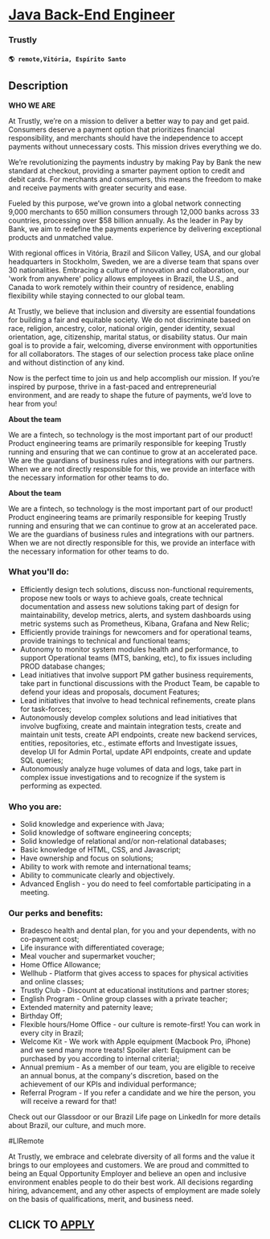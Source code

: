 # [Java Back-End Engineer](https://www.remotewlb.com/apply/java-back-end-engineer-133483)  
### Trustly  
#### `🌎 remote,Vitória, Espírito Santo`  

## Description

 **WHO WE ARE**

At Trustly, we’re on a mission to deliver a better way to pay and get paid. Consumers deserve a payment option that prioritizes financial responsibility, and merchants should have the independence to accept payments without unnecessary costs. This mission drives everything we do.

  

We’re revolutionizing the payments industry by making Pay by Bank the new standard at checkout, providing a smarter payment option to credit and debit cards. For merchants and consumers, this means the freedom to make and receive payments with greater security and ease.

  

Fueled by this purpose, we’ve grown into a global network connecting 9,000 merchants to 650 million consumers through 12,000 banks across 33 countries, processing over $58 billion annually. As the leader in Pay by Bank, we aim to redefine the payments experience by delivering exceptional products and unmatched value.

  

With regional offices in Vitória, Brazil and Silicon Valley, USA, and our global headquarters in Stockholm, Sweden, we are a diverse team that spans over 30 nationalities. Embracing a culture of innovation and collaboration, our 'work from anywhere' policy allows employees in Brazil, the U.S., and Canada to work remotely within their country of residence, enabling flexibility while staying connected to our global team.

  

At Trustly, we believe that inclusion and diversity are essential foundations for building a fair and equitable society. We do not discriminate based on race, religion, ancestry, color, national origin, gender identity, sexual orientation, age, citizenship, marital status, or disability status. Our main goal is to provide a fair, welcoming, diverse environment with opportunities for all collaborators. The stages of our selection process take place online and without distinction of any kind.

  

Now is the perfect time to join us and help accomplish our mission. If you’re inspired by purpose, thrive in a fast-paced and entrepreneurial environment, and are ready to shape the future of payments, we’d love to hear from you!

  

 **About the team**

We are a fintech, so technology is the most important part of our product! Product engineering teams are primarily responsible for keeping Trustly running and ensuring that we can continue to grow at an accelerated pace. We are the guardians of business rules and integrations with our partners. When we are not directly responsible for this, we provide an interface with the necessary information for other teams to do.

  

 **About the team**

We are a fintech, so technology is the most important part of our product! Product engineering teams are primarily responsible for keeping Trustly running and ensuring that we can continue to grow at an accelerated pace. We are the guardians of business rules and integrations with our partners. When we are not directly responsible for this, we provide an interface with the necessary information for other teams to do.

  

### What you'll do:

* Efficiently design tech solutions, discuss non-functional requirements, propose new tools or ways to achieve goals, create technical documentation and assess new solutions taking part of design for maintainability, develop metrics, alerts, and system dashboards using metric systems such as Prometheus, Kibana, Grafana and New Relic;
* Efficiently provide trainings for newcomers and for operational teams, provide trainings to technical and functional teams;
* Autonomy to monitor system modules health and performance, to support Operational teams (MTS, banking, etc), to fix issues including PROD database changes;
* Lead initiatives that involve support PM gather business requirements, take part in functional discussions with the Product Team, be capable to defend your ideas and proposals, document Features;
* Lead initiatives that involve to head technical refinements, create plans for task-forces;
* Autonomously develop complex solutions and lead initiatives that involve bugfixing, create and maintain integration tests, create and maintain unit tests, create API endpoints, create new backend services, entities, repositories, etc., estimate efforts and Investigate issues, develop UI for Admin Portal, update API endpoints, create and update SQL queries;
* Autonomously analyze huge volumes of data and logs, take part in complex issue investigations and to recognize if the system is performing as expected.

  

### Who you are:

* Solid knowledge and experience with Java;
* Solid knowledge of software engineering concepts;
* Solid knowledge of relational and/or non-relational databases;
* Basic knowledge of HTML, CSS, and Javascript;
* Have ownership and focus on solutions;
* Ability to work with remote and international teams;
* Ability to communicate clearly and objectively.
* Advanced English - you do need to feel comfortable participating in a meeting.

  

### Our perks and benefits:

* Bradesco health and dental plan, for you and your dependents, with no co-payment cost;
* Life insurance with differentiated coverage;
* Meal voucher and supermarket voucher;
* Home Office Allowance;
* Wellhub - Platform that gives access to spaces for physical activities and online classes;
* Trustly Club - Discount at educational institutions and partner stores;
* English Program - Online group classes with a private teacher;
* Extended maternity and paternity leave;
* Birthday Off;
* Flexible hours/Home Office - our culture is remote-first! You can work in every city in Brazil;
* Welcome Kit - We work with Apple equipment (Macbook Pro, iPhone) and we send many more treats! Spoiler alert: Equipment can be purchased by you according to internal criteria!;
* Annual premium - As a member of our team, you are eligible to receive an annual bonus, at the company's discretion, based on the achievement of our KPIs and individual performance;
* Referral Program - If you refer a candidate and we hire the person, you will receive a reward for that!

  

Check out our Glassdoor or our Brazil Life page on LinkedIn for more details about Brazil, our culture, and much more.

  

#LIRemote

  

At Trustly, we embrace and celebrate diversity of all forms and the value it brings to our employees and customers. We are proud and committed to being an Equal Opportunity Employer and believe an open and inclusive environment enables people to do their best work. All decisions regarding hiring, advancement, and any other aspects of employment are made solely on the basis of qualifications, merit, and business need.

  
## CLICK TO [APPLY](https://www.remotewlb.com/apply/java-back-end-engineer-133483)

